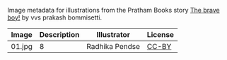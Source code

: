 Image metadata for illustrations from the Pratham Books story [The brave boy!](https://storyweaver.org.in/stories/3268-the-brave-boy) by vvs prakash bommisetti.

Image | Description | Illustrator | License
----- | ----------- | ----------- | -------
01.jpg | 8 | Radhika Pendse | [CC-BY](https://creativecommons.org/licenses/by/4.0/)
